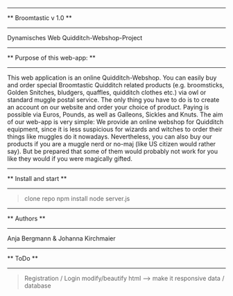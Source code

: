 ***********************
** Broomtastic v 1.0 **
***********************

Dynamisches Web Quidditch-Webshop-Project



******************************
** Purpose of this web-app: **
******************************

This web application is an online Quidditch-Webshop. You can easily buy and order special Broomtastic Quidditch related products (e.g. broomsticks, Golden Snitches, bludgers, quaffles, quidditch clothes etc.) via owl or standard muggle postal service. The only thing you have to do is to create an account on our website and order your choice of product. Paying is possible via Euros, Pounds, as well as Galleons, Sickles and Knuts.
The aim of our web-app is very simple: We provide an online webshop for Quidditch equipment, since it is less suspicious for wizards and witches to order their things like muggles do it nowadays. Nevertheless, you can also buy our products if you are a muggle nerd or no-maj (like US citizen would rather say). But be prepared that some of them would probably not work for you like they would if you were magically gifted.



***********************
** Install and start **
***********************

> clone repo
> npm install
> node server.js



*************
** Authors **
*************

Anja Bergmann & Johanna Kirchmaier



**********
** ToDo **
**********

> Registration / Login
> modify/beautify html --> make it responsive
> data / database
